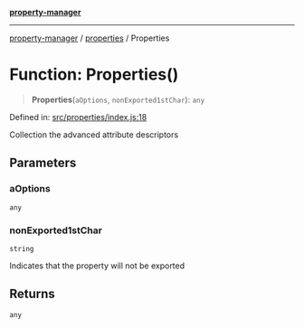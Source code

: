 [**property-manager**](../../README.md)

***

[property-manager](../../modules.md) / [properties](../README-1.md) / Properties

# Function: Properties()

> **Properties**(`aOptions`, `nonExported1stChar`): `any`

Defined in: [src/properties/index.js:18](https://github.com/snowyu/property-manager.js/blob/2b37d0c5958df603b1f7a346809647025321a3c0/src/properties/index.js#L18)

Collection the advanced attribute descriptors

## Parameters

### aOptions

`any`

### nonExported1stChar

`string`

Indicates that the property will not be exported

## Returns

`any`
